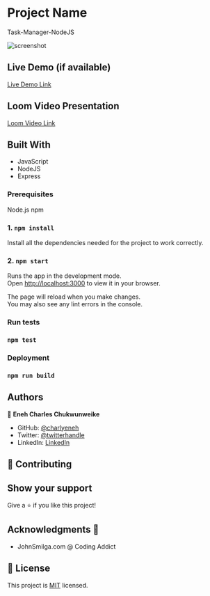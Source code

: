 # Project Name

Task-Manager-NodeJS

![screenshot]()

## Live Demo (if available)

[Live Demo Link]()

## Loom Video Presentation

[Loom Video Link]()

## Built With

- JavaScript
- NodeJS
- Express

### Prerequisites

Node.js
npm

### 1. `npm install`

Install all the dependencies needed for the project to work correctly.

### 2. `npm start`

Runs the app in the development mode.\
Open [http://localhost:3000](http://localhost:3000) to view it in your browser.

The page will reload when you make changes.\
You may also see any lint errors in the console.

### Run tests

### `npm test`

### Deployment

### `npm run build`

## Authors

👤 **Eneh Charles Chukwunweike**

- GitHub: [@charlyeneh](https://github.com/charlyeneh)
- Twitter: [@twitterhandle](https://twitter.com/ProgrammerBaby)
- LinkedIn: [LinkedIn](https://www.linkedin.com/in/charles-chukwunweike-eneh/)

## 🤝 Contributing

## Show your support

Give a ⭐️ if you like this project!

## Acknowledgments 🤝

- JohnSmilga.com @ Coding Addict

## 📝 License

This project is [MIT](./MIT.md) licensed.
